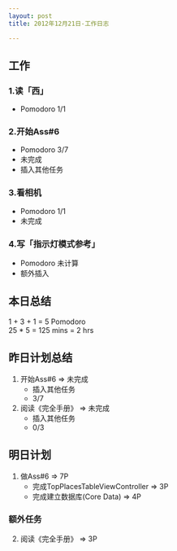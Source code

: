 ```yaml
---
layout: post
title: 2012年12月21日-工作日志  

---
```


  
## 工作

### 1.读「西」
-  Pomodoro 1/1

### 2.开始Ass#6  
-  Pomodoro 3/7  
-  未完成  
-  插入其他任务     

### 3.看相机
-  Pomodoro 1/1  
-  未完成     
  
### 4.写「指示灯模式参考」  
-  Pomodoro 未计算  
-  额外插入
   
## 本日总结    

1 + 3 + 1 = 5 Pomodoro    
25 * 5 = 125 mins = 2 hrs    
  
## 昨日计划总结  
  
1. 开始Ass#6 => 未完成   
	- 插入其他任务   
	- 3/7    
2. 阅读《完全手册》 => 未完成   
	- 插入其他任务  
	- 0/3 
  
## 明日计划    
  
1. 做Ass#6 => 7P   
	- 完成TopPlacesTableViewController => 3P  
	- 完成建立数据库(Core Data) => 4P    
### 额外任务    

2. 阅读《完全手册》 => 3P

